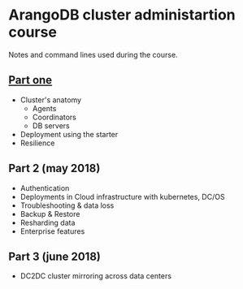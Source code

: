 # ArangoDB cluster administartion course

Notes and command lines used during the course.

## [Part one](part-one.md)
 * Cluster's anatomy
   * Agents
   * Coordinators
   * DB servers
 * Deployment using the starter
 * Resilience
 
## Part 2 (may 2018)
 * Authentication
 * Deployments in Cloud infrastructure with kubernetes, DC/OS 
 * Troubleshooting & data loss 
 * Backup & Restore
 * Resharding data
 * Enterprise features 

## Part 3 (june 2018)
 * DC2DC cluster mirroring across data centers

